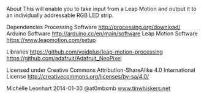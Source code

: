 
About
This will enable you to take input from a Leap Motion and output it to an individually addressable RGB LED strip.

Dependencies
Processing Software http://processing.org/download/
Arduino Software http://arduino.cc/en/main/software
Leap Motion Software https://www.leapmotion.com/setup

Libraries
https://github.com/voidplus/leap-motion-processing
https://github.com/adafruit/Adafruit_NeoPixel

Licensed under Creative Commons Attribution-ShareAlike 4.0 International License
http://creativecommons.org/licenses/by-sa/4.0/

Michelle Leonhart
2014-01-30
@at0mbxmb www.tinwhiskers.net




